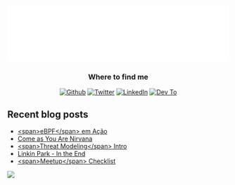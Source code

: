 <p align="center">
  <img alt="fguisso" src="https://raw.githubusercontent.com/fguisso/fguisso/master/new_terminal.svg" />
</p>

<h3 align="center">Where to find me</h3>
  <p align="center">
    <a href="https://github.com/fguisso" target="_blank"><img alt="Github" src="https://img.shields.io/badge/GitHub-%2312100E.svg?&style=for-the-badge&logo=Github&logoColor=white" /></a>
    <a href="https://bolha.us/@guisso" target="_blank"><img alt="Twitter" src="https://img.shields.io/badge/twitter-%231DA1F2.svg?&style=for-the-badge&logo=twitter&logoColor=white" /></a>
    <a href="https://www.linkedin.com/in/fernandoguisso" target="_blank"><img alt="LinkedIn" src="https://img.shields.io/badge/linkedin-%230077B5.svg?&style=for-the-badge&logo=linkedin&logoColor=white" /></a>
    <a href="https://dev.to/fguisso" target="_blank"><img alt="Dev To" src="https://img.shields.io/badge/dev.to-%2312100E.svg?&style=for-the-badge&logo=dev.to&logoColor=white" /></a>
</p>

## Recent blog posts

<!-- BLOG-POST-LIST:START -->
- [&lt;span&gt;eBPF&lt;/span&gt; em Ação](https://guisso.dev/posts/ebpf-and-security/)
- [Come as You Are Nirvana](https://guisso.dev/music/come-as-you-are-nirvana/)
- [&lt;span&gt;Threat Modeling&lt;/span&gt; Intro](https://guisso.dev/posts/threat-modeling-intro/)
- [Linkin Park - In the End](https://guisso.dev/music/in-the-end/)
- [&lt;span&gt;Meetup&lt;/span&gt; Checklist](https://guisso.dev/misc/meetup-checklist/)
<!-- BLOG-POST-LIST:END -->

<img height="140px" src="https://github-readme-stats.vercel.app/api?username=fguisso&show_icons=true&include_all_commits=true&count_private=true&line_height=21&text_color=000&icon_color=000&bg_color=35,80ffea,8aff80&theme=graywhite" />
